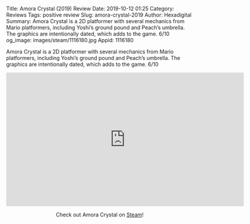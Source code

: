 Title: Amora Crystal (2019) Review
Date: 2019-10-12 01:25
Category: Reviews
Tags: positive review
Slug: amora-crystal-2019
Author: Hexadigital
Summary: Amora Crystal is a 2D platformer with several mechanics from Mario platformers, including Yoshi’s ground pound and Peach’s umbrella. The graphics are intentionally dated, which adds to the game. 6/10
og_image: images/steam/1116180.jpg
Appid: 1116180

Amora Crystal is a 2D platformer with several mechanics from Mario platformers, including Yoshi’s ground pound and Peach’s umbrella. The graphics are intentionally dated, which adds to the game. 6/10

<center><iframe src="https://www.youtube.com/embed/1F2o7aQAEOo?feature=oembed" allow="accelerometer; autoplay; encrypted-media; gyroscope; picture-in-picture" width="640" height="360" frameborder="0"></iframe>

Check out Amora Crystal on [Steam](https://store.steampowered.com/app/1116180/?curator_clanid=34633900)!</center>

